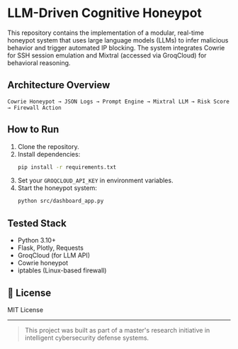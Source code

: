 # LLM-Driven Cognitive Honeypot

This repository contains the implementation of a modular, real-time honeypot system that uses large language models (LLMs) to infer malicious behavior and trigger automated IP blocking. The system integrates Cowrie for SSH session emulation and Mixtral (accessed via GroqCloud) for behavioral reasoning.

##  Architecture Overview

```
Cowrie Honeypot → JSON Logs → Prompt Engine → Mixtral LLM → Risk Score → Firewall Action
```

##  How to Run

1. Clone the repository.
2. Install dependencies:
   ```bash
   pip install -r requirements.txt
   ```
3. Set your `GROQCLOUD_API_KEY` in environment variables.
4. Start the honeypot system:
   ```bash
   python src/dashboard_app.py
   ```

## Tested Stack

- Python 3.10+
- Flask, Plotly, Requests
- GroqCloud (for LLM API)
- Cowrie honeypot
- iptables (Linux-based firewall)



## 📄 License

MIT License

---

> This project was built as part of a master's research initiative in intelligent cybersecurity defense systems.
